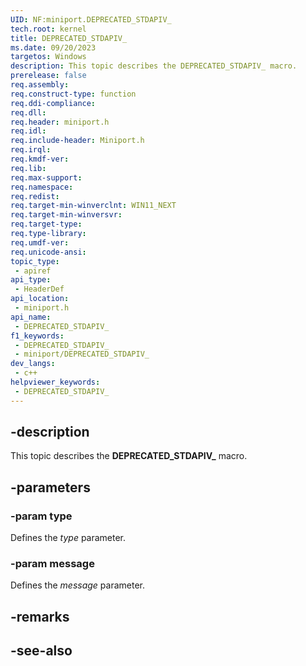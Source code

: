 ```yaml
---
UID: NF:miniport.DEPRECATED_STDAPIV_
tech.root: kernel
title: DEPRECATED_STDAPIV_
ms.date: 09/20/2023
targetos: Windows
description: This topic describes the DEPRECATED_STDAPIV_ macro.
prerelease: false
req.assembly: 
req.construct-type: function
req.ddi-compliance: 
req.dll: 
req.header: miniport.h
req.idl: 
req.include-header: Miniport.h
req.irql: 
req.kmdf-ver: 
req.lib: 
req.max-support: 
req.namespace: 
req.redist: 
req.target-min-winverclnt: WIN11_NEXT
req.target-min-winversvr: 
req.target-type: 
req.type-library: 
req.umdf-ver: 
req.unicode-ansi: 
topic_type:
 - apiref
api_type:
 - HeaderDef
api_location:
 - miniport.h
api_name:
 - DEPRECATED_STDAPIV_
f1_keywords:
 - DEPRECATED_STDAPIV_
 - miniport/DEPRECATED_STDAPIV_
dev_langs:
 - c++
helpviewer_keywords:
 - DEPRECATED_STDAPIV_
---
```


## -description

This topic describes the **DEPRECATED_STDAPIV_** macro.

## -parameters

### -param type

Defines the *type* parameter.

### -param message

Defines the *message* parameter.

## -remarks

## -see-also
